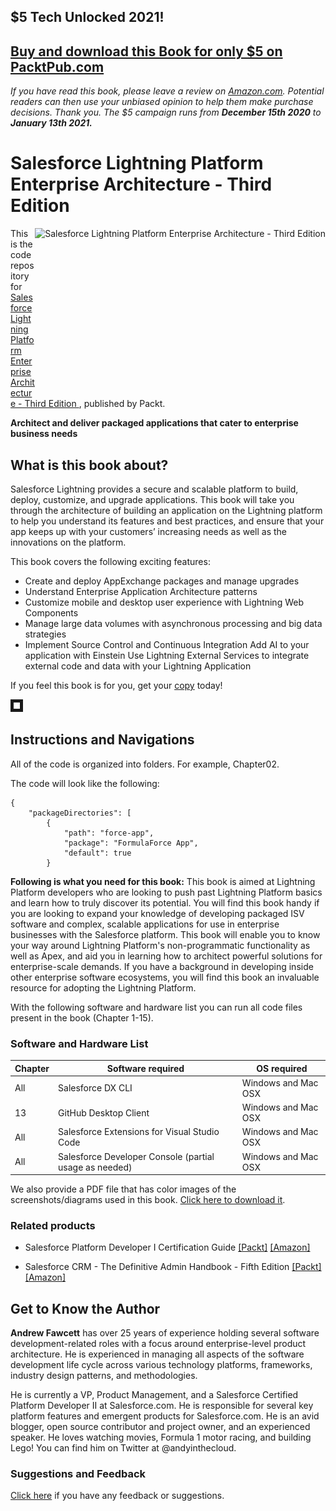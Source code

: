 ## $5 Tech Unlocked 2021!
[Buy and download this Book for only $5 on PacktPub.com](https://www.packtpub.com/product/salesforce-lightning-platform-enterprise-architecture-third-edition/9781789956719)
-----
*If you have read this book, please leave a review on [Amazon.com](https://www.amazon.com/gp/product/1789956714).     Potential readers can then use your unbiased opinion to help them make purchase decisions. Thank you. The $5 campaign         runs from __December 15th 2020__ to __January 13th 2021.__*

# Salesforce Lightning Platform Enterprise Architecture - Third Edition 

<a href="https://www.packtpub.com/programming/lightning-platform-enterprise-architecture-third-edition?utm_source=github&utm_medium=repository&utm_campaign=9781789956719"><img src="" alt="Salesforce Lightning Platform Enterprise Architecture - Third Edition " height="256px" align="right"></a>

This is the code repository for [Salesforce Lightning Platform Enterprise Architecture - Third Edition ](https://www.packtpub.com/programming/lightning-platform-enterprise-architecture-third-edition?utm_source=github&utm_medium=repository&utm_campaign=9781789956719), published by Packt.

**Architect and deliver packaged applications that cater to enterprise business needs**

## What is this book about?
Salesforce Lightning provides a secure and scalable platform to build, deploy, customize, and upgrade applications. This book will take you through the architecture of building an application on the Lightning platform to help you understand its features and best practices, and ensure that your app keeps up with your customers’ increasing needs as well as the innovations on the platform.


This book covers the following exciting features:
* Create and deploy AppExchange packages and manage upgrades 
* Understand Enterprise Application Architecture patterns 
* Customize mobile and desktop user experience with Lightning Web Components 
* Manage large data volumes with asynchronous processing and big data strategies 
* Implement Source Control and Continuous Integration 
Add AI to your application with Einstein 
Use Lightning External Services to integrate external code and data with your Lightning Application

If you feel this book is for you, get your [copy](https://www.amazon.com/dp/1789956714) today!

<a href="https://www.packtpub.com/?utm_source=github&utm_medium=banner&utm_campaign=GitHubBanner"><img src="https://raw.githubusercontent.com/PacktPublishing/GitHub/master/GitHub.png" 
alt="https://www.packtpub.com/" border="5" /></a>

## Instructions and Navigations
All of the code is organized into folders. For example, Chapter02.

The code will look like the following:
```
{
    "packageDirectories": [
        {
            "path": "force-app",
            "package": "FormulaForce App",
            "default": true
        }
```

**Following is what you need for this book:**
This book is aimed at Lightning Platform developers who are looking to push past Lightning Platform basics and learn how to truly discover its potential. You will find this book handy if you are looking to expand your knowledge of developing packaged ISV software and complex, scalable applications for use in enterprise businesses with the Salesforce platform. This book will enable you to know your way around Lightning Platform's non-programmatic functionality as well as Apex, and aid you in learning how to architect powerful solutions for enterprise-scale demands. If you have a background in developing inside other enterprise software ecosystems, you will find this book an invaluable resource for adopting the Lightning Platform.

With the following software and hardware list you can run all code files present in the book (Chapter 1-15).
### Software and Hardware List
| Chapter | Software required | OS required |
| -------- | ------------------------------------ | ----------------------------------- |
| All | Salesforce DX CLI | Windows and Mac OSX |
| 13 | GitHub Desktop Client  | Windows and Mac OSX |
| All | Salesforce Extensions for Visual Studio Code | Windows and Mac OSX |
| All | Salesforce Developer Console (partial usage as needed) | Windows and Mac OSX |

We also provide a PDF file that has color images of the screenshots/diagrams used in this book. [Click here to download it](https://static.packt-cdn.com/downloads/9781789956719_ColorImages.pdf).

### Related products
* Salesforce Platform Developer I Certification Guide [[Packt]](https://www.packtpub.com/business/salesforce-platform-developer-i-certification-guide?utm_source=github&utm_medium=repository&utm_campaign=9781789802078) [[Amazon]](https://www.amazon.com/dp/B07SBP54MV)

* Salesforce CRM - The Definitive Admin Handbook - Fifth Edition  [[Packt]](https://www.packtpub.com/business/salesforce-crm-definitive-admin-handbook-fifth-edition?utm_source=github&utm_medium=repository&utm_campaign=9781789619782) [[Amazon]](https://www.amazon.com/dp/1789619785)

## Get to Know the Author
**Andrew Fawcett**
has over 25 years of experience holding several software development-related roles with a focus around enterprise-level product architecture. He is experienced in managing all aspects of the software development life cycle across various technology platforms, frameworks, industry design patterns, and methodologies.

He is currently a VP, Product Management, and a Salesforce Certified Platform Developer II at Salesforce.com. He is responsible for several key platform features and emergent products for Salesforce.com. He is an avid blogger, open source contributor and project owner, and an experienced speaker. He loves watching movies, Formula 1 motor racing, and building Lego! You can find him on Twitter at @andyinthecloud.

### Suggestions and Feedback
[Click here](https://docs.google.com/forms/d/e/1FAIpQLSdy7dATC6QmEL81FIUuymZ0Wy9vH1jHkvpY57OiMeKGqib_Ow/viewform) if you have any feedback or suggestions.

